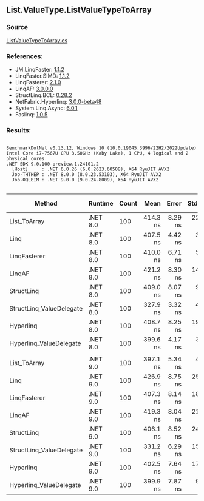 ﻿## List.ValueType.ListValueTypeToArray

### Source
[ListValueTypeToArray.cs](../LinqBenchmarks/List/ValueType/ListValueTypeToArray.cs)

### References:
- JM.LinqFaster: [1.1.2](https://www.nuget.org/packages/JM.LinqFaster/1.1.2)
- LinqFaster.SIMD: [1.1.2](https://www.nuget.org/packages/LinqFaster.SIMD/1.0.3)
- LinqFasterer: [2.1.0](https://www.nuget.org/packages/LinqFasterer/2.1.0)
- LinqAF: [3.0.0.0](https://www.nuget.org/packages/LinqAF/3.0.0.0)
- StructLinq.BCL: [0.28.2](https://www.nuget.org/packages/StructLinq/0.28.2)
- NetFabric.Hyperlinq: [3.0.0-beta48](https://www.nuget.org/packages/NetFabric.Hyperlinq/3.0.0-beta48)
- System.Linq.Async: [6.0.1](https://www.nuget.org/packages/System.Linq.Async/6.0.1)
- Faslinq: [1.0.5](https://www.nuget.org/packages/Faslinq/1.0.5)

### Results:
```

BenchmarkDotNet v0.13.12, Windows 10 (10.0.19045.3996/22H2/2022Update)
Intel Core i7-7567U CPU 3.50GHz (Kaby Lake), 1 CPU, 4 logical and 2 physical cores
.NET SDK 9.0.100-preview.1.24101.2
  [Host]     : .NET 6.0.26 (6.0.2623.60508), X64 RyuJIT AVX2
  Job-THTHEP : .NET 8.0.0 (8.0.23.53103), X64 RyuJIT AVX2
  Job-OQLBIM : .NET 9.0.0 (9.0.24.8009), X64 RyuJIT AVX2


```
| Method                   | Runtime  | Count | Mean     | Error   | StdDev   | Median   | Ratio        | RatioSD | Gen0   | Allocated | Alloc Ratio |
|------------------------- |--------- |------ |---------:|--------:|---------:|---------:|-------------:|--------:|-------:|----------:|------------:|
| List_ToArray             | .NET 8.0 | 100   | 414.3 ns | 8.29 ns | 22.41 ns | 405.7 ns |     baseline |         | 3.0670 |   6.27 KB |             |
| Linq                     | .NET 8.0 | 100   | 407.5 ns | 4.42 ns |  3.69 ns | 406.0 ns | 1.03x faster |   0.07x | 3.0670 |   6.27 KB |  1.00x more |
| LinqFasterer             | .NET 8.0 | 100   | 410.0 ns | 6.71 ns |  5.95 ns | 408.9 ns | 1.02x faster |   0.06x | 3.0670 |   6.27 KB |  1.00x more |
| LinqAF                   | .NET 8.0 | 100   | 421.2 ns | 8.30 ns | 14.54 ns | 417.2 ns | 1.01x slower |   0.08x | 3.0670 |   6.27 KB |  1.00x more |
| StructLinq               | .NET 8.0 | 100   | 409.0 ns | 8.07 ns |  9.61 ns | 408.0 ns | 1.01x faster |   0.06x | 3.0861 |   6.31 KB |  1.01x more |
| StructLinq_ValueDelegate | .NET 8.0 | 100   | 327.9 ns | 3.32 ns |  4.08 ns | 327.5 ns | 1.26x faster |   0.07x | 3.0580 |   6.27 KB |  1.00x more |
| Hyperlinq                | .NET 8.0 | 100   | 408.7 ns | 8.25 ns | 19.44 ns | 401.5 ns | 1.02x faster |   0.05x | 3.0670 |   6.27 KB |  1.00x more |
| Hyperlinq_ValueDelegate  | .NET 8.0 | 100   | 399.6 ns | 4.17 ns |  3.48 ns | 399.5 ns | 1.05x faster |   0.07x | 3.0670 |   6.27 KB |  1.00x more |
|                          |          |       |          |         |          |          |              |         |        |           |             |
| List_ToArray             | .NET 9.0 | 100   | 397.1 ns | 5.34 ns |  4.17 ns | 396.3 ns |     baseline |         | 3.0670 |   6.27 KB |             |
| Linq                     | .NET 9.0 | 100   | 426.9 ns | 8.75 ns | 25.25 ns | 414.0 ns | 1.06x slower |   0.07x | 3.0670 |   6.27 KB |  1.00x more |
| LinqFasterer             | .NET 9.0 | 100   | 407.3 ns | 8.14 ns | 18.88 ns | 399.0 ns | 1.03x slower |   0.05x | 3.0670 |   6.27 KB |  1.00x more |
| LinqAF                   | .NET 9.0 | 100   | 419.3 ns | 8.04 ns | 21.46 ns | 408.6 ns | 1.08x slower |   0.07x | 3.0670 |   6.27 KB |  1.00x more |
| StructLinq               | .NET 9.0 | 100   | 406.1 ns | 8.52 ns | 24.44 ns | 394.7 ns | 1.03x slower |   0.06x | 3.0861 |   6.31 KB |  1.01x more |
| StructLinq_ValueDelegate | .NET 9.0 | 100   | 331.2 ns | 6.29 ns | 15.55 ns | 324.2 ns | 1.21x faster |   0.03x | 3.0580 |   6.27 KB |  1.00x more |
| Hyperlinq                | .NET 9.0 | 100   | 402.5 ns | 7.64 ns | 17.40 ns | 394.8 ns | 1.02x slower |   0.05x | 3.0670 |   6.27 KB |  1.00x more |
| Hyperlinq_ValueDelegate  | .NET 9.0 | 100   | 399.9 ns | 7.87 ns |  9.37 ns | 397.4 ns | 1.00x faster |   0.02x | 3.0670 |   6.27 KB |  1.00x more |
